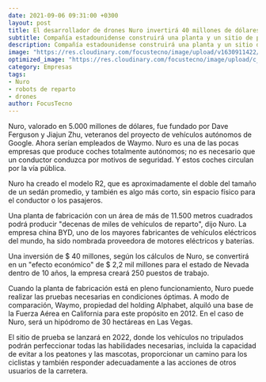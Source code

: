 ```yaml
---
date: 2021-09-06 09:31:00 +0300
layout: post
title: El desarrollador de drones Nuro invertirá 40 millones de dólares en la producción de robots de reparto
subtitle: Compañía estadounidense construirá una planta y un sitio de prueba para su flota de robots autónomos en el sur de Nevada. 
description: Compañía estadounidense construirá una planta y un sitio de prueba para su flota de robots autónomos en el sur de Nevada. 
image: "https://res.cloudinary.com/focustecno/image/upload/v1630911422/El%20desarrollador%20de%20drones%20Nuro%20invertir%C3%A1%2040%20millones%20de%20d%C3%B3lares%20en%20la%20producci%C3%B3n%20de%20robots%20de%20reparto-focustecno-com.jpg"
optimized_image: "https://res.cloudinary.com/focustecno/image/upload/c_scale,w_399/v1630911422/El%20desarrollador%20de%20drones%20Nuro%20invertir%C3%A1%2040%20millones%20de%20d%C3%B3lares%20en%20la%20producci%C3%B3n%20de%20robots%20de%20reparto-focustecno-com.jpg"
category: Empresas
tags:
- Nuro
- robots de reparto
- drones
author: FocusTecno
---
```

Nuro, valorado en 5.000 millones de dólares, fue fundado por Dave Ferguson y Jiajun Zhu, veteranos del proyecto de vehículos autónomos de Google. Ahora serían empleados de Waymo. Nuro es una de las pocas empresas que produce coches totalmente autónomos; no es necesario que un conductor conduzca por motivos de seguridad. Y estos coches circulan por la vía pública.

Nuro ha creado el modelo R2, que es aproximadamente el doble del tamaño de un sedán promedio, y también es algo más corto, sin espacio físico para el conductor o los pasajeros.

Una planta de fabricación con un área de más de 11.500 metros cuadrados podrá producir "decenas de miles de vehículos de reparto", dijo Nuro. La empresa china BYD, uno de los mayores fabricantes de vehículos eléctricos del mundo, ha sido nombrada proveedora de motores eléctricos y baterías.

Una inversión de $ 40 millones, según los cálculos de Nuro, se convertirá en un "efecto económico" de $ 2,2 mil millones para el estado de Nevada dentro de 10 años, la empresa creará 250 puestos de trabajo.

Cuando la planta de fabricación está en pleno funcionamiento, Nuro puede realizar las pruebas necesarias en condiciones óptimas. A modo de comparación, Waymo, propiedad del holding Alphabet, alquiló una base de la Fuerza Aérea en California para este propósito en 2012. En el caso de Nuro, será un hipódromo de 30 hectáreas en Las Vegas.

El sitio de prueba se lanzará en 2022, donde los vehículos no tripulados podrán perfeccionar todas las habilidades necesarias, incluida la capacidad de evitar a los peatones y las mascotas, proporcionar un camino para los ciclistas y también responder adecuadamente a las acciones de otros usuarios de la carretera.
